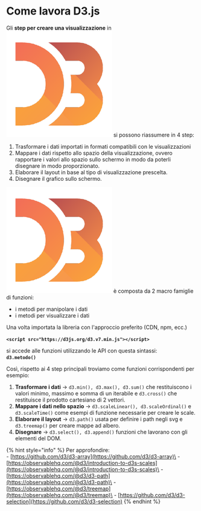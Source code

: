 # Come lavora D3.js



Gli **step per creare una visualizzazione** in <img src="../.gitbook/assets/1562726.png" alt="" data-size="line"> si possono riassumere in 4 step:

1. Trasformare i dati importati in formati compatibili con le visualizzazioni
2. Mappare i dati rispetto allo spazio della visualizzazione, ovvero rapportare i valori allo spazio sullo schermo in modo da poterli disegnare in modo proporzionato.
3. Elaborare il layout in base al tipo di visualizzazione prescelta.
4. Disegnare il grafico sullo schermo.

<img src="../.gitbook/assets/1562726.png" alt="" data-size="line"> è composta da 2 macro famiglie di funzioni:

* i metodi per manipolare i dati
* i metodi per visualizzare i dati

Una volta importata la libreria con l'approccio  preferito (CDN, npm, ecc.)&#x20;

**`<script src="https://d3js.org/d3.v7.min.js"></script>`**

si accede alle funzioni utilizzando le API con questa sintassi:\
**`d3.metodo()`**

Così, rispetto ai 4 step principali troviamo come funzioni corrispondenti per esempio:

1. **Trasformare i dati** -> `d3.min(), d3.max(), d3.sum()` che restituiscono i valori minimo, massimo e somma di un iterabile e `d3.cross()` che restituisce il prodotto cartesiano di 2 vettori.
2. **Mappare i dati nello spazio** -> `d3.scaleLinear(), d3.scaleOrdinal()` e `d3.scaleTime()` come esempi di funzione necessarie per creare le scale.
3. **Elaborare il layout** -> `d3.path()` usata per definire i path negli svg e `d3.treemap()` per creare mappe ad albero.
4. **Disegnare** -> `d3.select(), d3.append()` funzioni che lavorano con gli elementi del DOM.

{% hint style="info" %}
Per approfondire:\
\- [https://github.com/d3/d3-array](https://github.com/d3/d3-array)\
\- [https://observablehq.com/@d3/introduction-to-d3s-scales](https://observablehq.com/@d3/introduction-to-d3s-scales)\
\- [https://observablehq.com/@d3/d3-path](https://observablehq.com/@d3/d3-path)\
\- [https://observablehq.com/@d3/treemap](https://observablehq.com/@d3/treemap)\
\- [https://github.com/d3/d3-selection](https://github.com/d3/d3-selection)
{% endhint %}
